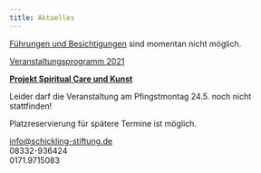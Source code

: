 ```yaml
---
title: Aktuelles
---
```

[Führungen und Besichtigungen](/fuehrungen/) sind momentan nicht möglich.  

[Veranstaltungsprogramm 2021](/veranstaltungen/2021/)
   

[**Projekt Spiritual Care und Kunst**](/spiritualcare/)
  
Leider darf die Veranstaltung am Pfingstmontag 24.5. noch nicht stattfinden!

Platzreservierung für spätere Termine ist möglich.

info@schickling-stiftung.de  
08332-936424  
0171.9715083

